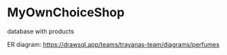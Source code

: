 # MyOwnChoiceShop

database with products

ER diagram: https://drawsql.app/teams/trayanas-team/diagrams/perfumes
